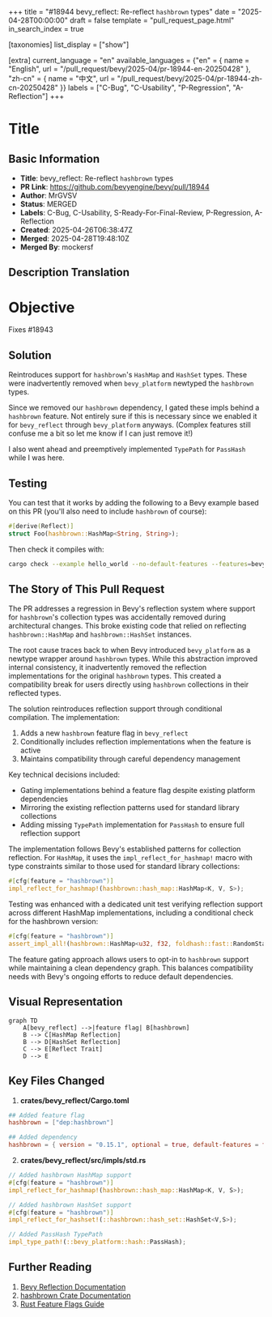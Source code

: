 +++
title = "#18944 bevy_reflect: Re-reflect `hashbrown` types"
date = "2025-04-28T00:00:00"
draft = false
template = "pull_request_page.html"
in_search_index = true

[taxonomies]
list_display = ["show"]

[extra]
current_language = "en"
available_languages = {"en" = { name = "English", url = "/pull_request/bevy/2025-04/pr-18944-en-20250428" }, "zh-cn" = { name = "中文", url = "/pull_request/bevy/2025-04/pr-18944-zh-cn-20250428" }}
labels = ["C-Bug", "C-Usability", "P-Regression", "A-Reflection"]
+++

# Title

## Basic Information
- **Title**: bevy_reflect: Re-reflect `hashbrown` types
- **PR Link**: https://github.com/bevyengine/bevy/pull/18944
- **Author**: MrGVSV
- **Status**: MERGED
- **Labels**: C-Bug, C-Usability, S-Ready-For-Final-Review, P-Regression, A-Reflection
- **Created**: 2025-04-26T06:38:47Z
- **Merged**: 2025-04-28T19:48:10Z
- **Merged By**: mockersf

## Description Translation

# Objective

Fixes #18943

## Solution

Reintroduces support for `hashbrown`'s `HashMap` and `HashSet` types. These were inadvertently removed when `bevy_platform` newtyped the `hashbrown` types.

Since we removed our `hashbrown` dependency, I gated these impls behind a `hashbrown` feature. Not entirely sure if this is necessary since we enabled it for `bevy_reflect` through `bevy_platform` anyways. (Complex features still confuse me a bit so let me know if I can just remove it!)

I also went ahead and preemptively implemented `TypePath` for `PassHash` while I was here.

## Testing

You can test that it works by adding the following to a Bevy example based on this PR (you'll also need to include `hashbrown` of course):

```rust
#[derive(Reflect)]
struct Foo(hashbrown::HashMap<String, String>);
```

Then check it compiles with:

```bash
cargo check --example hello_world --no-default-features --features=bevy_reflect/hashbrown
```

## The Story of This Pull Request

The PR addresses a regression in Bevy's reflection system where support for `hashbrown`'s collection types was accidentally removed during architectural changes. This broke existing code that relied on reflecting `hashbrown::HashMap` and `hashbrown::HashSet` instances.

The root cause traces back to when Bevy introduced `bevy_platform` as a newtype wrapper around `hashbrown` types. While this abstraction improved internal consistency, it inadvertently removed the reflection implementations for the original `hashbrown` types. This created a compatibility break for users directly using `hashbrown` collections in their reflected types.

The solution reintroduces reflection support through conditional compilation. The implementation:

1. Adds a new `hashbrown` feature flag in `bevy_reflect`
2. Conditionally includes reflection implementations when the feature is active
3. Maintains compatibility through careful dependency management

Key technical decisions included:
- Gating implementations behind a feature flag despite existing platform dependencies
- Mirroring the existing reflection patterns used for standard library collections
- Adding missing `TypePath` implementation for `PassHash` to ensure full reflection support

The implementation follows Bevy's established patterns for collection reflection. For `HashMap`, it uses the `impl_reflect_for_hashmap!` macro with type constraints similar to those used for standard library collections:

```rust
#[cfg(feature = "hashbrown")]
impl_reflect_for_hashmap!(hashbrown::hash_map::HashMap<K, V, S>);
```

Testing was enhanced with a dedicated unit test verifying reflection support across different HashMap implementations, including a conditional check for the hashbrown version:

```rust
#[cfg(feature = "hashbrown")]
assert_impl_all!(hashbrown::HashMap<u32, f32, foldhash::fast::RandomState>: Reflect);
```

The feature gating approach allows users to opt-in to `hashbrown` support while maintaining a clean dependency graph. This balances compatibility needs with Bevy's ongoing efforts to reduce default dependencies.

## Visual Representation

```mermaid
graph TD
    A[bevy_reflect] -->|feature flag| B[hashbrown]
    B --> C[HashMap Reflection]
    B --> D[HashSet Reflection]
    C --> E[Reflect Trait]
    D --> E
```

## Key Files Changed

1. **crates/bevy_reflect/Cargo.toml**
```toml
## Added feature flag
hashbrown = ["dep:hashbrown"]

## Added dependency
hashbrown = { version = "0.15.1", optional = true, default-features = false }
```

2. **crates/bevy_reflect/src/impls/std.rs**
```rust
// Added hashbrown HashMap support
#[cfg(feature = "hashbrown")]
impl_reflect_for_hashmap!(hashbrown::hash_map::HashMap<K, V, S>);

// Added hashbrown HashSet support
#[cfg(feature = "hashbrown")]
impl_reflect_for_hashset!(::hashbrown::hash_set::HashSet<V,S>);

// Added PassHash TypePath
impl_type_path!(::bevy_platform::hash::PassHash);
```

## Further Reading

1. [Bevy Reflection Documentation](https://docs.rs/bevy_reflect/latest/bevy_reflect/)
2. [hashbrown Crate Documentation](https://docs.rs/hashbrown/latest/hashbrown/)
3. [Rust Feature Flags Guide](https://doc.rust-lang.org/cargo/reference/features.html)
